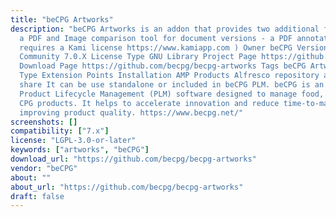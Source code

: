 ```yaml
---
title: "beCPG Artworks"
description: "beCPG Artworks is an addon that provides two additional features : -
  a PDF and Image comparison tool for document versions - a PDF annotation tool (which
  requires a Kami license https://www.kamiapp.com ) Owner beCPG Versions Alfresco
  Community 7.0.X License Type GNU Library Project Page https://github.com/becpg/becpg-artworks
  Download Page https://github.com/becpg/becpg-artworks Tags beCPG Artworks Component
  Type Extension Points Installation AMP Products Alfresco repository and Alfresco
  share It can be use standalone or included in beCPG PLM. beCPG is an open source
  Product Lifecycle Management (PLM) software designed to manage food, cosmetics and
  CPG products. It helps to accelerate innovation and reduce time-to-market while
  improving product quality. https://www.becpg.net/"
screenshots: []
compatibility: ["7.x"]
license: "LGPL-3.0-or-later"
keywords: ["artworks", "beCPG"]
download_url: "https://github.com/becpg/becpg-artworks"
vendor: "beCPG"
about: ""
about_url: "https://github.com/becpg/becpg-artworks"
draft: false
---
```

